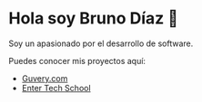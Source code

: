 # Hola soy Bruno Díaz 👋
Soy un apasionado por el desarrollo de software.

Puedes conocer mis proyectos aquí:

- [Guvery.com](https://www.guvery.com)
- [Enter Tech School](https://www.enter.edu.pe)

